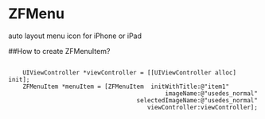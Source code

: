 # ZFMenu
auto layout menu icon for iPhone or iPad

##How to create ZFMenuItem?

```obj-c

    UIViewController *viewController = [[UIViewController alloc] init];
    ZFMenuItem *menuItem = [ZFMenuItem  initWithTitle:@"item1"
                                            imageName:@"usedes_normal"
                                    selectedImageName:@"usedes_normal"
                                       viewController:viewController];
```